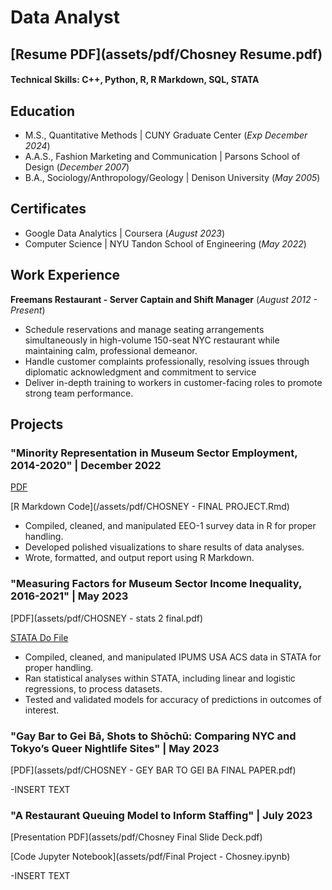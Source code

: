 # Data Analyst
## [Resume PDF](assets/pdf/Chosney Resume.pdf)

#### Technical Skills: C++, Python, R, R Markdown, SQL, STATA

## Education							       		
- M.S., Quantitative Methods	| CUNY Graduate Center (_Exp December 2024_)
- A.A.S., Fashion Marketing and Communication | Parsons School of Design (_December 2007_)
- B.A., Sociology/Anthropology/Geology | Denison University (_May 2005_)

## Certificates
- Google Data Analytics | Coursera (_August 2023_)
- Computer Science | NYU Tandon School of Engineering (_May 2022_)

## Work Experience
**Freemans Restaurant - Server Captain and Shift Manager**
(_August 2012 - Present_)
- Schedule reservations and manage seating arrangements simultaneously in high-volume 150-seat NYC restaurant while maintaining calm, professional demeanor.
- Handle customer complaints professionally, resolving issues through diplomatic acknowledgment and commitment to service
- Deliver in-depth training to workers in customer-facing roles to promote strong team performance.


## Projects
### "Minority Representation in Museum Sector Employment, 2014-2020" | December 2022
[PDF](/assets/pdf/CHOSNEY---FINAL-PROJECT.pdf)

[R Markdown Code](/assets/pdf/CHOSNEY - FINAL PROJECT.Rmd)

- Compiled, cleaned, and manipulated EEO-1 survey data in R for proper handling.
- Developed polished visualizations to share results of data analyses.
- Wrote, formatted, and output report using R Markdown.


### "Measuring Factors for Museum Sector Income Inequality, 2016-2021" | May 2023

[PDF](assets/pdf/CHOSNEY - stats 2 final.pdf)

[STATA Do File](assets/pdf/final_do_file.do)

- Compiled, cleaned, and manipulated IPUMS USA ACS data in STATA for proper handling.
- Ran statistical analyses within STATA, including linear and logistic regressions, to process datasets.
- Tested and validated models for accuracy of predictions in outcomes of interest.


### "Gay Bar to Gei Bā, Shots to Shōchū: Comparing NYC and Tokyo’s Queer Nightlife Sites" | May 2023

[PDF](assets/pdf/CHOSNEY - GEY BAR TO GEI BA FINAL PAPER.pdf)

-INSERT TEXT

### "A Restaurant Queuing Model to Inform Staffing" | July 2023

[Presentation PDF](assets/pdf/Chosney Final Slide Deck.pdf)

[Code Jupyter Notebook](assets/pdf/Final Project - Chosney.ipynb)

-INSERT TEXT
